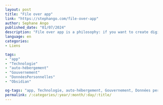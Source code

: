```yaml
---
layout: post
title: "File over app"
link: "https://stephango.com/file-over-app"
author: Sephane Ango
published_date: "01/07/2024"
description: "File over app is a philosophy: if you want to create digital artifacts that last, they must be files you can control, in formats that are easy to retrieve and read. Use tools that give you this freedom. File over app is an appeal to tool makers: accept that all software is ephemeral, and give people ownership over their data."
language: en
categories:
- Liens

tags:
- "app"
- "Technologie"
- "auto-hébergement"
- "Gouvernement"
- "DonnéesPersonnelles"
- "Obsidian"

og-tags: "app, Technologie, auto-hébergement, Gouvernement, Données personnelles, Obsidian"
permalink: /:categories/:year/:month/:day/:title/
---
```

